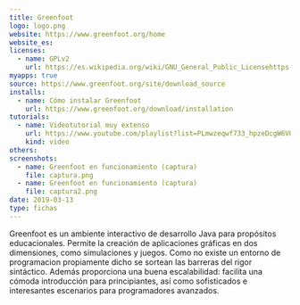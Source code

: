 ```yaml
---
title: Greenfoot
logo: logo.png
website: https://www.greenfoot.org/home
website_es: 
licenses:
  - name: GPLv2
    url: https://es.wikipedia.org/wiki/GNU_General_Public_Licensehttps://www.greenfoot.org/site/download_source
myapps: true
source: https://www.greenfoot.org/site/download_source
installs:
  - name: Cómo instalar Greenfoot
    url: https://www.greenfoot.org/download/installation
tutorials:
  - name: Videotutorial muy extenso
    url: https://www.youtube.com/playlist?list=PLmwzeqwf733_hpzeDcgW6VUSZciqwkh2S
    kind: video
others:
screenshots:
  - name: Greenfoot en funcionamiento (captura)
    file: captura.png
  - name: Greenfoot en funcionamiento (captura)
    file: captura2.png
date: 2019-03-13
type: fichas
---
```


Greenfoot es un ambiente interactivo de desarrollo Java para propósitos educacionales. Permite la creación de aplicaciones gráficas en dos dimensiones, como simulaciones y juegos.
Como no existe un entorno de programacion propiamente dicho se sortean las barreras del rigor sintáctico. Además proporciona una buena escalabilidad: facilita una cómoda introducción para principiantes, así como sofisticados e interesantes escenarios para programadores avanzados.